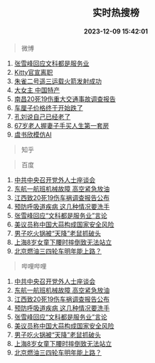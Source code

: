 <div align="center"><h2>实时热搜榜</h2><h4>2023-12-09 15:42:01</h4></div>

> 微博  

1. [张雪峰回应文科都是服务业](https://s.weibo.com/weibo?q=%23%E5%BC%A0%E9%9B%AA%E5%B3%B0%E5%9B%9E%E5%BA%94%E6%96%87%E7%A7%91%E9%83%BD%E6%98%AF%E6%9C%8D%E5%8A%A1%E4%B8%9A%23&t=31&band_rank=1&Refer=top)<br />
2. [Kitty官宣离职](https://s.weibo.com/weibo?q=%23Kitty%E5%AE%98%E5%AE%A3%E7%A6%BB%E8%81%8C%23&t=31&band_rank=2&Refer=top)<br />
3. [朱雀二号遥三运载火箭发射成功](https://s.weibo.com/weibo?q=%23%E6%9C%B1%E9%9B%80%E4%BA%8C%E5%8F%B7%E9%81%A5%E4%B8%89%E8%BF%90%E8%BD%BD%E7%81%AB%E7%AE%AD%E5%8F%91%E5%B0%84%E6%88%90%E5%8A%9F%23&t=31&band_rank=3&Refer=top)<br />
4. [大女主 中国特产](https://s.weibo.com/weibo?q=%E5%A4%A7%E5%A5%B3%E4%B8%BB%20%E4%B8%AD%E5%9B%BD%E7%89%B9%E4%BA%A7&t=31&band_rank=4&Refer=top)<br />
5. [南昌20死19伤重大交通事故调查报告](https://s.weibo.com/weibo?q=%23%E5%8D%97%E6%98%8C20%E6%AD%BB19%E4%BC%A4%E9%87%8D%E5%A4%A7%E4%BA%A4%E9%80%9A%E4%BA%8B%E6%95%85%E8%B0%83%E6%9F%A5%E6%8A%A5%E5%91%8A%23&t=31&band_rank=5&Refer=top)<br />
6. [车厘子价格终于开始跌了](https://s.weibo.com/weibo?q=%23%E8%BD%A6%E5%8E%98%E5%AD%90%E4%BB%B7%E6%A0%BC%E7%BB%88%E4%BA%8E%E5%BC%80%E5%A7%8B%E8%B7%8C%E4%BA%86%23&t=31&band_rank=6&Refer=top)<br />
7. [孔刘说自己已经老了](https://s.weibo.com/weibo?q=%E5%AD%94%E5%88%98%E8%AF%B4%E8%87%AA%E5%B7%B1%E5%B7%B2%E7%BB%8F%E8%80%81%E4%BA%86&t=31&band_rank=7&Refer=top)<br />
8. [67岁老人握妻子手买人生第一套房](https://s.weibo.com/weibo?q=%2367%E5%B2%81%E8%80%81%E4%BA%BA%E6%8F%A1%E5%A6%BB%E5%AD%90%E6%89%8B%E4%B9%B0%E4%BA%BA%E7%94%9F%E7%AC%AC%E4%B8%80%E5%A5%97%E6%88%BF%23&t=31&band_rank=8&Refer=top)<br />
9. [虞书欣模仿AI](https://s.weibo.com/weibo?q=%E8%99%9E%E4%B9%A6%E6%AC%A3%E6%A8%A1%E4%BB%BFAI&t=31&band_rank=9&Refer=top)<br />

> 知乎  


> 百度  

1. [中共中央召开党外人士座谈会](https://www.baidu.com/s?wd=%E4%B8%AD%E5%85%B1%E4%B8%AD%E5%A4%AE%E5%8F%AC%E5%BC%80%E5%85%9A%E5%A4%96%E4%BA%BA%E5%A3%AB%E5%BA%A7%E8%B0%88%E4%BC%9A&sa=fyb_news&rsv_dl=fyb_news)<br />
2. [东航一航班机械故障 高空紧急放油](https://www.baidu.com/s?wd=%E4%B8%9C%E8%88%AA%E4%B8%80%E8%88%AA%E7%8F%AD%E6%9C%BA%E6%A2%B0%E6%95%85%E9%9A%9C+%E9%AB%98%E7%A9%BA%E7%B4%A7%E6%80%A5%E6%94%BE%E6%B2%B9&sa=fyb_news&rsv_dl=fyb_news)<br />
3. [江西致20死19伤车祸调查报告公布](https://www.baidu.com/s?wd=%E6%B1%9F%E8%A5%BF%E8%87%B420%E6%AD%BB19%E4%BC%A4%E8%BD%A6%E7%A5%B8%E8%B0%83%E6%9F%A5%E6%8A%A5%E5%91%8A%E5%85%AC%E5%B8%83&sa=fyb_news&rsv_dl=fyb_news)<br />
4. [预防呼吸道疾病 这几种情况要洗手](https://www.baidu.com/s?wd=%E9%A2%84%E9%98%B2%E5%91%BC%E5%90%B8%E9%81%93%E7%96%BE%E7%97%85+%E8%BF%99%E5%87%A0%E7%A7%8D%E6%83%85%E5%86%B5%E8%A6%81%E6%B4%97%E6%89%8B&sa=fyb_news&rsv_dl=fyb_news)<br />
5. [张雪峰回应“文科都是服务业”言论](https://www.baidu.com/s?wd=%E5%BC%A0%E9%9B%AA%E5%B3%B0%E5%9B%9E%E5%BA%94%E2%80%9C%E6%96%87%E7%A7%91%E9%83%BD%E6%98%AF%E6%9C%8D%E5%8A%A1%E4%B8%9A%E2%80%9D%E8%A8%80%E8%AE%BA&sa=fyb_news&rsv_dl=fyb_news)<br />
6. [美议员称中国大蒜构成国家安全风险](https://www.baidu.com/s?wd=%E7%BE%8E%E8%AE%AE%E5%91%98%E7%A7%B0%E4%B8%AD%E5%9B%BD%E5%A4%A7%E8%92%9C%E6%9E%84%E6%88%90%E5%9B%BD%E5%AE%B6%E5%AE%89%E5%85%A8%E9%A3%8E%E9%99%A9&sa=fyb_news&rsv_dl=fyb_news)<br />
7. [男子吃火锅被“天降”老鼠抓破头](https://www.baidu.com/s?wd=%E7%94%B7%E5%AD%90%E5%90%83%E7%81%AB%E9%94%85%E8%A2%AB%E2%80%9C%E5%A4%A9%E9%99%8D%E2%80%9D%E8%80%81%E9%BC%A0%E6%8A%93%E7%A0%B4%E5%A4%B4&sa=fyb_news&rsv_dl=fyb_news)<br />
8. [上海8岁女童下腰时摔倒致无法站立](https://www.baidu.com/s?wd=%E4%B8%8A%E6%B5%B78%E5%B2%81%E5%A5%B3%E7%AB%A5%E4%B8%8B%E8%85%B0%E6%97%B6%E6%91%94%E5%80%92%E8%87%B4%E6%97%A0%E6%B3%95%E7%AB%99%E7%AB%8B&sa=fyb_news&rsv_dl=fyb_news)<br />
9. [北京燃油三四轮车明年能上路？](https://www.baidu.com/s?wd=%E5%8C%97%E4%BA%AC%E7%87%83%E6%B2%B9%E4%B8%89%E5%9B%9B%E8%BD%AE%E8%BD%A6%E6%98%8E%E5%B9%B4%E8%83%BD%E4%B8%8A%E8%B7%AF%EF%BC%9F&sa=fyb_news&rsv_dl=fyb_news)<br />

> 哔哩哔哩  

1. [中共中央召开党外人士座谈会](https://www.baidu.com/s?wd=%E4%B8%AD%E5%85%B1%E4%B8%AD%E5%A4%AE%E5%8F%AC%E5%BC%80%E5%85%9A%E5%A4%96%E4%BA%BA%E5%A3%AB%E5%BA%A7%E8%B0%88%E4%BC%9A&sa=fyb_news&rsv_dl=fyb_news)<br />
2. [东航一航班机械故障 高空紧急放油](https://www.baidu.com/s?wd=%E4%B8%9C%E8%88%AA%E4%B8%80%E8%88%AA%E7%8F%AD%E6%9C%BA%E6%A2%B0%E6%95%85%E9%9A%9C+%E9%AB%98%E7%A9%BA%E7%B4%A7%E6%80%A5%E6%94%BE%E6%B2%B9&sa=fyb_news&rsv_dl=fyb_news)<br />
3. [江西致20死19伤车祸调查报告公布](https://www.baidu.com/s?wd=%E6%B1%9F%E8%A5%BF%E8%87%B420%E6%AD%BB19%E4%BC%A4%E8%BD%A6%E7%A5%B8%E8%B0%83%E6%9F%A5%E6%8A%A5%E5%91%8A%E5%85%AC%E5%B8%83&sa=fyb_news&rsv_dl=fyb_news)<br />
4. [预防呼吸道疾病 这几种情况要洗手](https://www.baidu.com/s?wd=%E9%A2%84%E9%98%B2%E5%91%BC%E5%90%B8%E9%81%93%E7%96%BE%E7%97%85+%E8%BF%99%E5%87%A0%E7%A7%8D%E6%83%85%E5%86%B5%E8%A6%81%E6%B4%97%E6%89%8B&sa=fyb_news&rsv_dl=fyb_news)<br />
5. [张雪峰回应“文科都是服务业”言论](https://www.baidu.com/s?wd=%E5%BC%A0%E9%9B%AA%E5%B3%B0%E5%9B%9E%E5%BA%94%E2%80%9C%E6%96%87%E7%A7%91%E9%83%BD%E6%98%AF%E6%9C%8D%E5%8A%A1%E4%B8%9A%E2%80%9D%E8%A8%80%E8%AE%BA&sa=fyb_news&rsv_dl=fyb_news)<br />
6. [美议员称中国大蒜构成国家安全风险](https://www.baidu.com/s?wd=%E7%BE%8E%E8%AE%AE%E5%91%98%E7%A7%B0%E4%B8%AD%E5%9B%BD%E5%A4%A7%E8%92%9C%E6%9E%84%E6%88%90%E5%9B%BD%E5%AE%B6%E5%AE%89%E5%85%A8%E9%A3%8E%E9%99%A9&sa=fyb_news&rsv_dl=fyb_news)<br />
7. [男子吃火锅被“天降”老鼠抓破头](https://www.baidu.com/s?wd=%E7%94%B7%E5%AD%90%E5%90%83%E7%81%AB%E9%94%85%E8%A2%AB%E2%80%9C%E5%A4%A9%E9%99%8D%E2%80%9D%E8%80%81%E9%BC%A0%E6%8A%93%E7%A0%B4%E5%A4%B4&sa=fyb_news&rsv_dl=fyb_news)<br />
8. [上海8岁女童下腰时摔倒致无法站立](https://www.baidu.com/s?wd=%E4%B8%8A%E6%B5%B78%E5%B2%81%E5%A5%B3%E7%AB%A5%E4%B8%8B%E8%85%B0%E6%97%B6%E6%91%94%E5%80%92%E8%87%B4%E6%97%A0%E6%B3%95%E7%AB%99%E7%AB%8B&sa=fyb_news&rsv_dl=fyb_news)<br />
9. [北京燃油三四轮车明年能上路？](https://www.baidu.com/s?wd=%E5%8C%97%E4%BA%AC%E7%87%83%E6%B2%B9%E4%B8%89%E5%9B%9B%E8%BD%AE%E8%BD%A6%E6%98%8E%E5%B9%B4%E8%83%BD%E4%B8%8A%E8%B7%AF%EF%BC%9F&sa=fyb_news&rsv_dl=fyb_news)<br />
